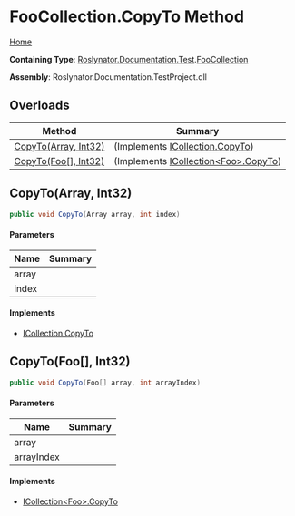 # FooCollection\.CopyTo Method

[Home](../../../../../README.md)

**Containing Type**: [Roslynator.Documentation.Test](../../README.md)\.[FooCollection](../README.md)

**Assembly**: Roslynator\.Documentation\.TestProject\.dll

## Overloads

| Method | Summary |
| ------ | ------- |
| [CopyTo(Array, Int32)](#Roslynator_Documentation_Test_FooCollection_CopyTo_System_Array_System_Int32_) |  \(Implements [ICollection.CopyTo](https://docs.microsoft.com/en-us/dotnet/api/system.collections.icollection.copyto)\) |
| [CopyTo(Foo\[\], Int32)](#Roslynator_Documentation_Test_FooCollection_CopyTo_Roslynator_Documentation_Test_Foo___System_Int32_) |  \(Implements [ICollection\<Foo>.CopyTo](https://docs.microsoft.com/en-us/dotnet/api/system.collections.generic.icollection-1.copyto)\) |

## CopyTo\(Array, Int32\)<a name="Roslynator_Documentation_Test_FooCollection_CopyTo_System_Array_System_Int32_"></a>

```csharp
public void CopyTo(Array array, int index)
```

#### Parameters

| Name | Summary |
| ---- | ------- |
| array | |
| index | |

#### Implements

* [ICollection.CopyTo](https://docs.microsoft.com/en-us/dotnet/api/system.collections.icollection.copyto)

## CopyTo\(Foo\[\], Int32\)<a name="Roslynator_Documentation_Test_FooCollection_CopyTo_Roslynator_Documentation_Test_Foo___System_Int32_"></a>

```csharp
public void CopyTo(Foo[] array, int arrayIndex)
```

#### Parameters

| Name | Summary |
| ---- | ------- |
| array | |
| arrayIndex | |

#### Implements

* [ICollection\<Foo>.CopyTo](https://docs.microsoft.com/en-us/dotnet/api/system.collections.generic.icollection-1.copyto)
